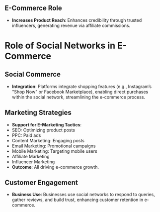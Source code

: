 ## E-Commerce Role
- **Increases Product Reach**: Enhances credibility through trusted influencers, generating revenue via affiliate commissions.

# Role of Social Networks in E-Commerce

## Social Commerce
- **Integration**: Platforms integrate shopping features (e.g., Instagram’s "Shop Now" or Facebook Marketplace), enabling direct purchases within the social network, streamlining the e-commerce process.

## Marketing Strategies
- **Support for E-Marketing Tactics**:
- SEO: Optimizing product posts
- PPC: Paid ads
- Content Marketing: Engaging posts
- Email Marketing: Promotional campaigns
- Mobile Marketing: Targeting mobile users
- Affiliate Marketing
- Influencer Marketing
- **Outcome**: All driving e-commerce growth.

## Customer Engagement
- **Business Use**: Businesses use social networks to respond to queries, gather reviews, and build trust, enhancing customer retention in e-commerce.